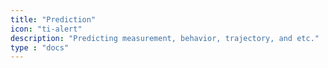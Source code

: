 ```yaml
---
title: "Prediction"
icon: "ti-alert"
description: "Predicting measurement, behavior, trajectory, and etc."
type : "docs"
---
```

